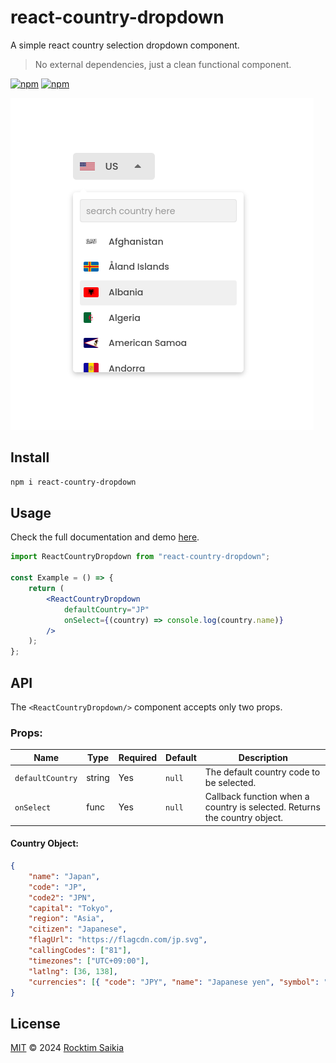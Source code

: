 # react-country-dropdown

A simple react country selection dropdown component.

> No external dependencies, just a clean functional component.

[![npm](https://img.shields.io/npm/dt/react-country-dropdown?color=bright)](https://npmjs.com/package/react-country-dropdown) [![npm](https://img.shields.io/npm/v/react-country-dropdown?color=bright)](https://npmjs.com/package/react-country-dropdown)

![Demo Screenshot](./screenshot.png)

## Install

```sh
npm i react-country-dropdown
```

## Usage

Check the full documentation and demo [here](https://rocktimsaikia.github.io/react-country-dropdown/).

```jsx
import ReactCountryDropdown from "react-country-dropdown";

const Example = () => {
	return (
		<ReactCountryDropdown
			defaultCountry="JP"
			onSelect={(country) => console.log(country.name)}
		/>
	);
};
```

## API

The `<ReactCountryDropdown/>` component accepts only two props.

### Props:

| Name             | Type   | Required | Default | Description                                                               |
| ---------------- | ------ | -------- | ------- | ------------------------------------------------------------------------- |
| `defaultCountry` | string | Yes      | `null`  | The default country code to be selected.                                  |
| `onSelect`       | func   | Yes      | `null`  | Callback function when a country is selected. Returns the country object. |

#### Country Object:

```json
{
	"name": "Japan",
	"code": "JP",
	"code2": "JPN",
	"capital": "Tokyo",
	"region": "Asia",
	"citizen": "Japanese",
	"flagUrl": "https://flagcdn.com/jp.svg",
	"callingCodes": ["81"],
	"timezones": ["UTC+09:00"],
	"latlng": [36, 138],
	"currencies": [{ "code": "JPY", "name": "Japanese yen", "symbol": "¥" }]
}
```

## License

[MIT](./LICENSE) &copy; 2024 [Rocktim Saikia](https://github.com/rocktimsaikia)
